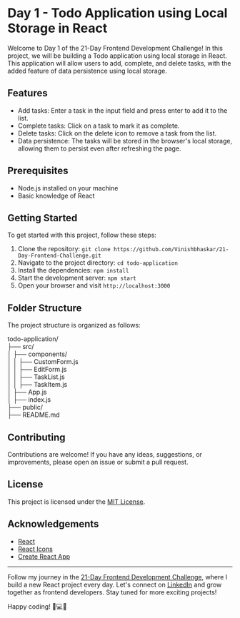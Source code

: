 # Day 1 - Todo Application using Local Storage in React

Welcome to Day 1 of the 21-Day Frontend Development Challenge! In this project, we will be building a Todo application using local storage in React. This application will allow users to add, complete, and delete tasks, with the added feature of data persistence using local storage.

## Features

- Add tasks: Enter a task in the input field and press enter to add it to the list.
- Complete tasks: Click on a task to mark it as complete.
- Delete tasks: Click on the delete icon to remove a task from the list.
- Data persistence: The tasks will be stored in the browser's local storage, allowing them to persist even after refreshing the page.

## Prerequisites

- Node.js installed on your machine
- Basic knowledge of React

## Getting Started

To get started with this project, follow these steps:

1. Clone the repository: `git clone https://github.com/Vinishbhaskar/21-Day-Frontend-Challenge.git`
2. Navigate to the project directory: `cd todo-application`
3. Install the dependencies: `npm install`
4. Start the development server: `npm start`
5. Open your browser and visit `http://localhost:3000`

## Folder Structure

The project structure is organized as follows:

todo-application/ <br>
├── src/ <br>
│ ├── components/ <br>
│ │ ├── CustomForm.js <br>
│ │ ├── EditForm.js <br>
│ │ ├── TaskList.js <br>
│ │ ├── TaskItem.js <br>
│ ├── App.js <br>
│ ├── index.js <br>
├── public/ <br>
├── README.md <br>


## Contributing

Contributions are welcome! If you have any ideas, suggestions, or improvements, please open an issue or submit a pull request.

## License

This project is licensed under the [MIT License](LICENSE).

## Acknowledgements

- [React](https://reactjs.org)
- [React Icons](https://react-icons.github.io/react-icons/)
- [Create React App](https://create-react-app.dev)

---

Follow my journey in the [21-Day Frontend Development Challenge](Ihttps://github.com/Vinishbhaskar/21-Day-Frontend-Challenge), where I build a new React project every day. Let's connect on [LinkedIn](https://www.linkedin.com/in/vinishbhaskar/) and grow together as frontend developers. Stay tuned for more exciting projects!

Happy coding! 🚀💻🌟

